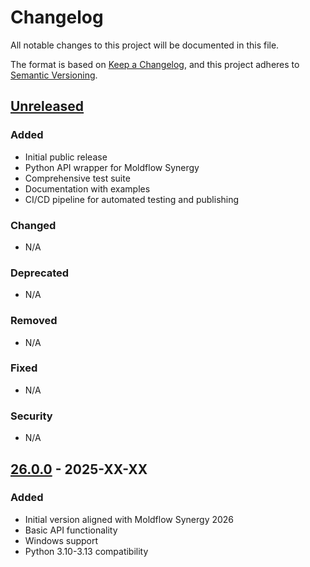 # Changelog

All notable changes to this project will be documented in this file.

The format is based on [Keep a Changelog](https://keepachangelog.com/en/1.0.0/),
and this project adheres to [Semantic Versioning](https://semver.org/spec/v2.0.0.html).

## [Unreleased]

### Added
- Initial public release
- Python API wrapper for Moldflow Synergy
- Comprehensive test suite
- Documentation with examples
- CI/CD pipeline for automated testing and publishing

### Changed
- N/A

### Deprecated
- N/A

### Removed
- N/A

### Fixed
- N/A

### Security
- N/A

## [26.0.0] - 2025-XX-XX

### Added
- Initial version aligned with Moldflow Synergy 2026
- Basic API functionality
- Windows support
- Python 3.10-3.13 compatibility

[Unreleased]: https://github.com/Autodesk/moldflow-api/compare/v26.0.0...HEAD
[26.0.0]: https://github.com/Autodesk/moldflow-api/releases/tag/v26.0.0

